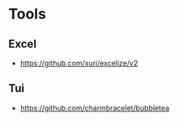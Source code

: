 # Tools

## Excel
- https://github.com/xuri/excelize/v2

## Tui
- https://github.com/charmbracelet/bubbletea
